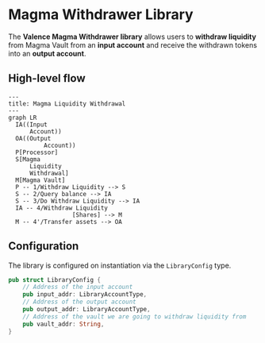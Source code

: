 # Magma Withdrawer Library

The **Valence Magma Withdrawer library** allows users to **withdraw liquidity** from Magma Vault from an **input account** and receive the withdrawn tokens into an **output account**.

## High-level flow

```mermaid
---
title: Magma Liquidity Withdrawal
---
graph LR
  IA((Input
      Account))
  OA((Output
          Account))
  P[Processor]
  S[Magma
      Liquidity
      Withdrawal]
  M[Magma Vault]
  P -- 1/Withdraw Liquidity --> S
  S -- 2/Query balance --> IA
  S -- 3/Do Withdraw Liquidity --> IA
  IA -- 4/Withdraw Liquidity
                  [Shares] --> M
  M -- 4'/Transfer assets --> OA
```
## Configuration

The library is configured on instantiation via the `LibraryConfig` type.

```rust
pub struct LibraryConfig {
    // Address of the input account 
    pub input_addr: LibraryAccountType,
    // Address of the output account 
    pub output_addr: LibraryAccountType,
    // Address of the vault we are going to withdraw liquidity from 
    pub vault_addr: String,
}
```